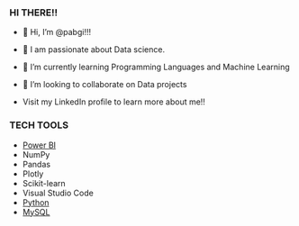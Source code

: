 ### HI THERE!!

- 👋 Hi, I’m @pabgi!!!
  
- 👀 I am passionate about Data science.
- 🌱 I’m currently learning Programming Languages and Machine Learning
- 💞️ I’m looking to collaborate on Data projects
- Visit my LinkedIn profile to learn more about me!!

### TECH TOOLS
- [Power BI](https://powerbi.microsoft.com)
- NumPy
- Pandas 
- Plotly
- Scikit-learn
- Visual Studio Code
- [Python](https://python.org)
- [MySQL](https://myqsl.com)
